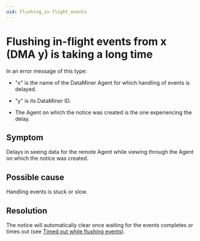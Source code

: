 ```yaml
---
uid: Flushing_in-flight_events
---
```


# Flushing in-flight events from x (DMA y) is taking a long time

In an error message of this type:

- "x" is the name of the DataMiner Agent for which handling of events is delayed.

- "y" is its DataMiner ID.

- The Agent on which the notice was created is the one experiencing the delay.

## Symptom

Delays in seeing data for the remote Agent while viewing through the Agent on which the notice was created.

## Possible cause

Handling events is stuck or slow.

## Resolution

The notice will automatically clear once waiting for the events completes or times out (see [Timed out while flushing events](xref:Timed_out_while_flushing_events)).
